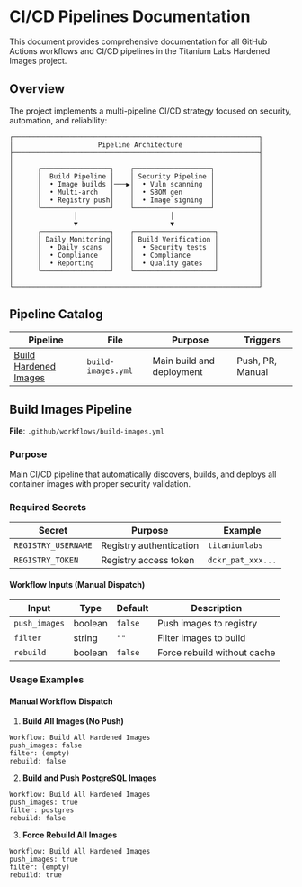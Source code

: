 # CI/CD Pipelines Documentation

This document provides comprehensive documentation for all GitHub Actions workflows and CI/CD pipelines in the Titanium Labs Hardened Images project.

## Overview

The project implements a multi-pipeline CI/CD strategy focused on security, automation, and reliability:

```
┌─────────────────────────────────────────────────────────────┐
│                     Pipeline Architecture                   │
├─────────────────────────────────────────────────────────────┤
│                                                             │
│      ┌─────────────────┐    ┌───────────────────┐           │
│      │  Build Pipeline │    │ Security Pipeline │           │
│      │  • Image builds │───▶│  • Vuln scanning  │           │
│      │  • Multi-arch   │    │  • SBOM gen       │           │
│      │  • Registry push│    │  • Image signing  │           │
│      └─────────────────┘    └───────────────────┘           │
│               │                       │                     │
│               ▼                       ▼                     │
│      ┌─────────────────┐    ┌────────────────────┐          │
│      │ Daily Monitoring│    │ Build Verification │          │
│      │  • Daily scans  │    │  • Security tests  │          │
│      │  • Compliance   │    │  • Compliance      │          │
│      │  • Reporting    │    │  • Quality gates   │          │
│      └─────────────────┘    └────────────────────┘          │
│                                                             │
└─────────────────────────────────────────────────────────────┘
```

## Pipeline Catalog

| Pipeline | File | Purpose | Triggers |
|----------|------|---------|----------|
| [Build Hardened Images](#build-images-pipeline) | `build-images.yml` | Main build and deployment | Push, PR, Manual |

## Build Images Pipeline

**File**: `.github/workflows/build-images.yml`

### Purpose
Main CI/CD pipeline that automatically discovers, builds, and deploys all container images with proper security validation.

### Required Secrets

| Secret | Purpose | Example |
|--------|---------|---------|
| `REGISTRY_USERNAME` | Registry authentication | `titaniumlabs` |
| `REGISTRY_TOKEN` | Registry access token | `dckr_pat_xxx...` |

#### Workflow Inputs (Manual Dispatch)

| Input | Type | Default | Description |
|-------|------|---------|-------------|
| `push_images` | boolean | `false` | Push images to registry |
| `filter` | string | `""` | Filter images to build |
| `rebuild` | boolean | `false` | Force rebuild without cache |

### Usage Examples

#### Manual Workflow Dispatch

1. **Build All Images (No Push)**
```
Workflow: Build All Hardened Images
push_images: false
filter: (empty)
rebuild: false
```

2. **Build and Push PostgreSQL Images**
```
Workflow: Build All Hardened Images
push_images: true
filter: postgres
rebuild: false
```

3. **Force Rebuild All Images**
```
Workflow: Build All Hardened Images
push_images: true
filter: (empty)
rebuild: true
```
